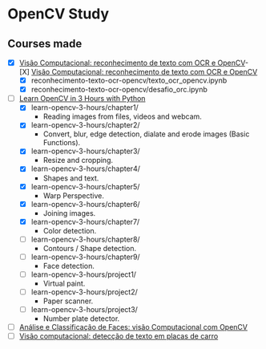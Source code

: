 # OpenCV Study 

## Courses made

- [X] [Visão Computacional: reconhecimento de texto com OCR e OpenCV](https://cursos.alura.com.br/course/visao-computacional-reconhecimento-texto-ocr-opencv)- [X] [Visão Computacional: reconhecimento de texto com OCR e OpenCV](https://cursos.alura.com.br/course/visao-computacional-reconhecimento-texto-ocr-opencv)
	- [X] reconhecimento-texto-ocr-opencv/texto_ocr_opencv.ipynb
	- [X] reconhecimento-texto-ocr-opencv/desafio_orc.ipynb
- [ ] [Learn OpenCV in 3 Hours with Python](https://www.youtube.com/watch?v=WQeoO7MI0Bs)
  - [X] learn-opencv-3-hours/chapter1/
    - Reading images from files,
      videos and webcam.
  - [X] learn-opencv-3-hours/chapter2/
    - Convert, blur,
      edge detection, dialate
      and erode images (Basic Functions).
  - [X] learn-opencv-3-hours/chapter3/
    - Resize and cropping.
  - [X] learn-opencv-3-hours/chapter4/
    - Shapes and text.
  - [X] learn-opencv-3-hours/chapter5/
    - Warp Perspective.
  - [X] learn-opencv-3-hours/chapter6/
    - Joining images.
  - [X] learn-opencv-3-hours/chapter7/
    - Color detection.
  - [ ] learn-opencv-3-hours/chapter8/
    - Contours / Shape detection.
  - [ ] learn-opencv-3-hours/chapter9/
    - Face detection.
  - [ ] learn-opencv-3-hours/project1/
    - Virtual paint.
  - [ ] learn-opencv-3-hours/project2/
    - Paper scanner.
  - [ ] learn-opencv-3-hours/project3/
    - Number plate detector.
- [ ] [Análise e Classificação de Faces: visão Computacional com OpenCV](https://cursos.alura.com.br/course/analise-classificacao-faces-visao-computacional-opencv)
- [ ] [Visão computacional: detecção de texto em placas de carro](https://cursos.alura.com.br/course/visao-computacional-deteccao-texto-placas-carro)
